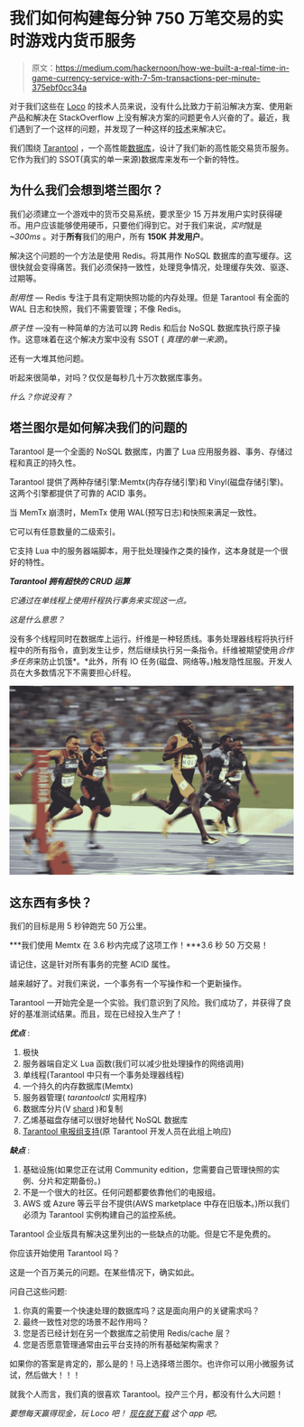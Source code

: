 # 我们如何构建每分钟 750 万笔交易的实时游戏内货币服务

> 原文：<https://medium.com/hackernoon/how-we-built-a-real-time-in-game-currency-service-with-7-5m-transactions-per-minute-375ebf0cc34a>

对于我们这些在 [Loco](https://getloconow.com) 的技术人员来说，没有什么比致力于前沿解决方案、使用新产品和解决在 StackOverflow 上没有解决方案的问题更令人兴奋的了。最近，我们遇到了一个这样的问题，并发现了一种这样的[技术](https://hackernoon.com/tagged/technology)来解决它。

我们围绕 [Tarantool](https://tarantool.org) ，一个高性能[数据库](https://hackernoon.com/tagged/database)，设计了我们新的高性能交易货币服务。它作为我们的 SSOT(真实的单一来源)数据库来发布一个新的特性。

## 为什么我们会想到塔兰图尔？

我们必须建立一个游戏中的货币交易系统，要求至少 15 万并发用户实时获得硬币。用户应该能够使用硬币，只要他们得到它。对于我们来说，*实时*就是 *~300ms* 。对于**所有**我们的用户，所有 **150K 并发用户**。

解决这个问题的一个方法是使用 Redis。将其用作 NoSQL 数据库的直写缓存。这很快就会变得痛苦。我们必须保持一致性，处理竞争情况，处理缓存失效、驱逐、过期等。

*耐用性* — Redis 专注于具有定期快照功能的内存处理。但是 Tarantool 有全面的 WAL 日志和快照，我们不需要管理；不像 Redis。

*原子性* —没有一种简单的方法可以跨 Redis 和后台 NoSQL 数据库执行原子操作。这意味着在这个解决方案中没有 SSOT ( *真理的单一来源*)。

还有一大堆其他问题。

听起来很简单，对吗？仅仅是每秒几十万次数据库事务。

*什么？你说没有？*

## 塔兰图尔是如何解决我们的问题的

Tarantool 是一个全面的 NoSQL 数据库，内置了 Lua 应用服务器、事务、存储过程和真正的持久性。

Tarantool 提供了两种存储引擎:Memtx(内存存储引擎)和 Vinyl(磁盘存储引擎)。这两个引擎都提供了可靠的 ACID 事务。

当 MemTx 崩溃时，MemTx 使用 WAL(预写日志)和快照来满足一致性。

它可以有任意数量的二级索引。

它支持 Lua 中的服务器端脚本，用于批处理操作之类的操作，这本身就是一个很好的特性。

***Tarantool 拥有超快的 CRUD 运算***

*它通过在单线程上使用纤程执行事务来实现这一点。*

*这是什么意思？*

没有多个线程同时在数据库上运行。纤维是一种轻质线。事务处理器线程将执行纤程中的所有指令，直到发生让步，然后继续执行另一条指令。纤维被期望使用*合作多任务*来防止饥饿*。*此外，所有 IO 任务(磁盘、网络等。)触发隐性屈服。开发人员在大多数情况下不需要担心纤程。

![](img/5a526e65c2a840ddef8a8924f0d49648.png)

## 这东西有多快？

我们的目标是用 5 秒钟跑完 50 万公里。

***我们使用 Memtx 在 3.6 秒内完成了这项工作！***3.6 秒 50 万交易！

请记住，这是针对所有事务的完整 ACID 属性。

越来越好了。对我们来说，一个事务有一个写操作和一个更新操作。

Tarantool 一开始完全是一个实验。我们意识到了风险。我们成功了，并获得了良好的基准测试结果。而且，现在已经投入生产了！

***优点*** :

1.  极快
2.  服务器端自定义 Lua 函数(我们可以减少批处理操作的网络调用)
3.  单线程(Tarantool 中只有一个事务处理器线程)
4.  一个持久的内存数据库(Memtx)
5.  服务器管理( *tarantoolctl* 实用程序)
6.  数据库分片(V [shard](https://github.com/tarantool/vshard) )和复制
7.  乙烯基磁盘存储可以很好地替代 NoSQL 数据库
8.  [Tarantool 电报组支持](https://t.me/tarantool)(原 Tarantool 开发人员在此组上响应)

***缺点*** :

1.  基础设施(如果您正在试用 Community edition，您需要自己管理快照的实例、分片和定期备份。)
2.  不是一个很大的社区。任何问题都要依靠他们的电报组。
3.  AWS 或 Azure 等云平台不提供(AWS marketplace 中存在旧版本。)所以我们必须为 Tarantool 实例构建自己的监控系统。

Tarantool 企业版具有解决这里列出的一些缺点的功能。但是它不是免费的。

你应该开始使用 Tarantool 吗？

这是一个百万美元的问题。在某些情况下，确实如此。

问自己这些问题:

1.  你真的需要一个快速处理的数据库吗？这是面向用户的关键需求吗？
2.  最终一致性对您的场景不起作用吗？
3.  您是否已经计划在另一个数据库之前使用 Redis/cache 层？
4.  您是否愿意管理通常由云平台支持的所有基础架构需求？

如果你的答案是肯定的，那么是的！马上选择塔兰图尔。也许你可以用小微服务试试，然后做大！！！

就我个人而言，我们真的很喜欢 Tarantool。投产三个月，都没有什么大问题！

*要想每天赢得现金，玩 Loco 吧！* [*现在就下载*](https://getloconow.onelink.me/eQ3k/loco) *这个 app 吧。*